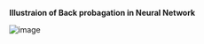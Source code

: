 
**Illustraion of Back probagation in Neural Network**


![image](https://user-images.githubusercontent.com/24297930/118180606-5ae2d600-b454-11eb-9155-24b99d5fc0c0.png)

